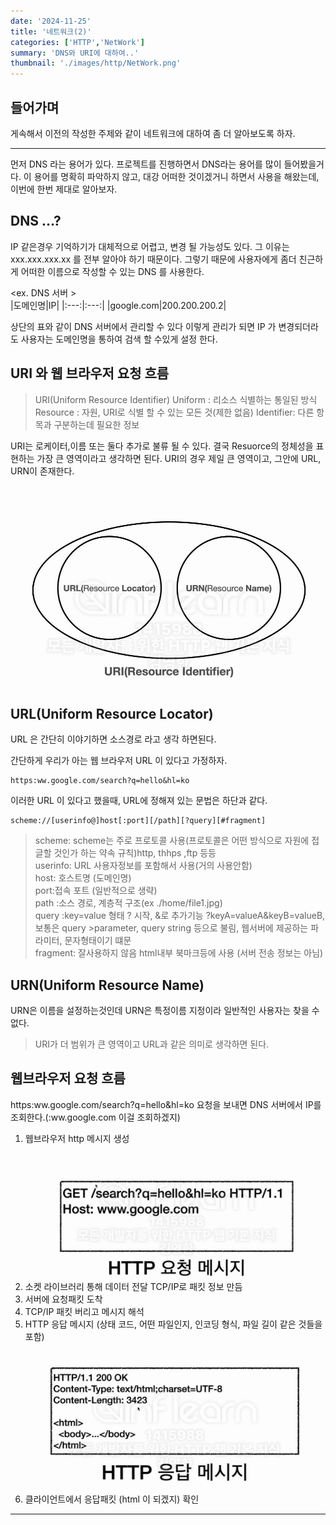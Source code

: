 ```yaml
---
date: '2024-11-25'
title: '네트워크(2)'
categories: ['HTTP','NetWork']
summary: 'DNS와 URI에 대하여..'
thumbnail: './images/http/NetWork.png'
---
```

## 들어가며
게속해서 이전의 작성한 주제와 같이 네트워크에 대하여 좀 더 알아보도록 하자.

---
먼저 DNS 라는 용어가 있다. 프로젝트를 진행하면서 DNS라는 용어를 많이 들어봤을거다. 이 용어를 명확히 파악하지 않고, 대강 어떠한 것이겠거니 하면서 사용을 해왔는데, 이번에 한번 제대로 알아보자.

## DNS ...?
IP 같은경우 기억하기가 대체적으로 어렵고, 변경 될 가능성도 있다. 
그 이유는 xxx.xxx.xxx.xx 를 전부 알아야 하기 때문이다. 그렇기 때문에 사용자에게 좀더 친근하게 어떠한 이름으로 작성할 수 있는 DNS 를 사용한다. 

<ex. DNS 서버 >  
|도메인명|IP|
|:---:|:---:|
|google.com|200.200.200.2|

 
상단의 표와 같이 DNS 서버에서 관리할 수 있다 이렇게 관리가 되면 IP 가 변경되더라도 사용자는 도메인명을 통하여 검색 할 수있게 설정 한다. 

## URI 와 웹 브라우저 요청 흐름
> URI(Uniform Resource Identifier)
Uniform : 리소스 식별하는 통일된 방식
Resource : 자원, URI로 식별 할 수 있는 모든 것(제한 없음)
Identifier: 다른 항목과 구분하는데 필요한 정보 

  URI는 로케이터,이름 또는 둘다 추가로 불류 될 수 있다. 
  결국 Resuorce의 정체성을 표현하는 가장 큰 영역이라고 생각하면 된다. 
  URI의 경우 제일 큰 영역이고, 그안에 URL, URN이 존재한다.
  
  ![](./images/http/URi.png)  

## URL(Uniform Resource Locator)

 URL 은 간단히 이야기하면 소스경로 라고 생각 하면된다. 

간단하게 우리가 아는 웹 브라우저 URL 이 있다고 가정하자.
```
https:ww.google.com/search?q=hello&hl=ko
```
이러한 URL 이 있다고 했을때, URL에 정해져 있는 문법은 하단과 같다.
```
scheme://[userinfo@]host[:port][/path][?query][#fragment]
```

> scheme: scheme는 주로 프로토콜 사용(프로토콜은 어떤 방식으로 자원에 접글할 것인가 하는 약속 규칙)http, thhps ,ftp 등등  
>userinfo: URL 사용자정보를 포함해서 사용(거의 사용안함)  
>host: 호스트명 (도메인명)  
>port:접속 포트 (일반적으로 생략)  
>path :소스 경로, 계층적 구조(ex ./home/file1.jpg)  
>query :key=value 형태 ? 시작, &로 추가기능 ?keyA=valueA&keyB=valueB, 보통은 query >parameter, query string 등으로 불림, 웹서버에 제공하는 파라미터, 문자형태이기 떄문   
>fragment: 잘사용하지 않음 html내부 북마크등에 사용 (서버 전송 정보는 아님)  

## URN(Uniform Resource Name)
 
  URN은 이름을 설정하는것인데 URN은 특정이름 지정이라 일반적인 사용자는 찾을 수 없다. 
  
> URI가 더 범위가 큰 영역이고 URL과 같은 의미로 생각하면 된다. 

## 웹브라우저 요청 흐름
https:ww.google.com/search?q=hello&hl=ko 요청을 보내면 
DNS 서버에서 IP를 조회한다.(:ww.google.com 이걸 조회하겠지)
1. 웹브라우저 http 메시지 생성
   ![](./images/http/http_req.png)   
2. 소켓 라이브러리 통해 데이터 전달 TCP/IP로 패킷 정보 만듬
3. 서버에 요청패킷 도착
4. TCP/IP 패킷 버리고 메시지 해석
5. HTTP 응답 메시지 (상태 코드, 어떤 파일인지, 인코딩 형식, 파일 길이 같은 것들을 포함)
   ![](./images/http/http_res.png)
6. 클라이언트에서 응답패킷 (html 이 되겠지) 확인 

---